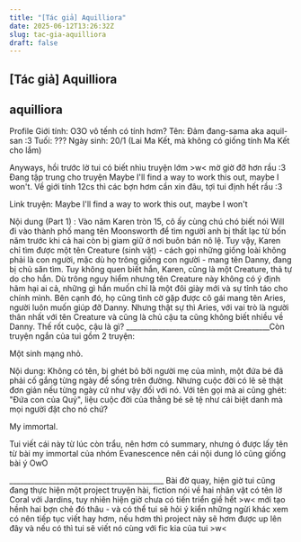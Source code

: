 ```yaml
---
title: "[Tác giả] Aquilliora"
date: 2025-06-12T13:26:32Z
slug: tac-gia-aquilliora
draft: false
---
```


## [Tác giả] Aquilliora

## aquilliora

Profile
Giới tính: O3O vô tếnh có tính hơm?
Tên: Đảm đang-sama aka aquil-san :3
Tuối: ???
Ngày sinh: 20/1 (Lai Ma Kết, mà không có giống tính Ma Kết cho lắm)


Anyways, hồi trước lờ tui có biết nhìu truyện lớm >w< mờ giờ đỡ hơn rầu :3 Đang tập trung cho truyện Maybe I'll find a way to work this out, maybe I won't. Về giới tính 12cs thì các bợn hơm cần xin đâu, tợi tui định hết rầu :3

Link truyện: Maybe I'll find a way to work this out, maybe I won't

Nội dung (Part 1) : Vào năm Karen tròn 15, cô ấy cùng chú chó biết nói Will đi vào thành phố mang tên Moonsworth để tìm người anh bị thất lạc từ bốn năm trước khi cả hai còn bị giam giữ ở nơi buôn bán nô lệ. Tuy vậy, Karen chỉ tìm được một tên Creature (sinh vật) - cách gọi những giống loài không phải là con người, mặc dù họ trông giống con người - mang tên Danny, đang bị chủ săn tìm. Tuy không quen biết hắn, Karen, cũng là một Creature, thả tự do cho hắn. Dù trông nguy hiểm nhưng tên Creature này không có ý định hãm hại ai cả, những gì hắn muốn chỉ là một đôi giày mới và sự tỉnh táo cho chính mình. Bên cạnh đó, họ cũng tình cờ gặp được cô gái mang tên Aries, người luôn muốn giúp đỡ Danny. Nhưng thật sự thì Aries, với vai trò là người thân nhất với tên Creature và cũng là chủ cậu ta cũng không biết nhiều về Danny. Thế rốt cuộc, cậu là gì?
________________________________________​Còn truyện ngắn của tui gồm 2 truyện:

Một sinh mạng nhỏ.

Nội dung: Không có tên, bị ghét bỏ bởi người mẹ của mình, một đứa bé đã phải cố gắng từng ngày để sống trên đường. Nhưng cuộc đời có lẽ sẽ thật đơn giản nếu từng ngày cứ như vậy đối với nó. Với tên gọi mà ai cũng ghét: "Đứa con của Quỷ", liệu cuộc đời của thằng bé sẽ tệ như cái biệt danh mà mọi người đặt cho nó chứ?

My immortal.

Tui viết cái này từ lúc còn trẩu, nên hơm có summary, nhưng ó được lấy tên từ bài my immortal của nhóm Evanescence nên cái nội dung ló cũng giống bài ý OwO

___________________________________________​
Bài đờ quay, hiện giờ tui cũng đang thực hiện một project truyện hài, fiction nói về hai nhân vật có tên lờ Coral với Jardins, tuy nhiên hiện giờ chưa có tiến triển giề hết >w< mới tạo hềnh hai bợn chẻ đó thâu - và có thể tui sẽ hỏi ý kiển những ngừi khác xem có nên tiếp tục viết hay hơm, nếu hơm thì project này sẽ hơm được up lên đây và nếu có thì tui sẽ viết nó cùng với fic kia của tui >w<